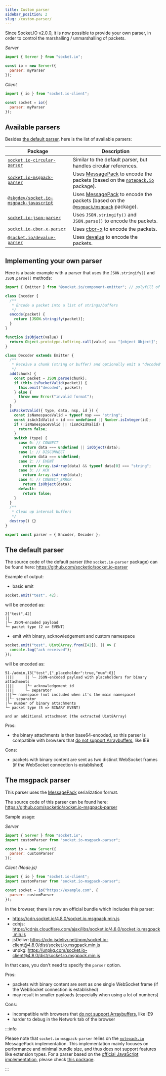 ```yaml
---
title: Custom parser
sidebar_position: 2
slug: /custom-parser/
---
```


Since Socket.IO v2.0.0, it is now possible to provide your own parser, in order to control the marshalling / unmarshalling of packets.

*Server*

```js
import { Server } from "socket.io";

const io = new Server({
  parser: myParser
});
```

*Client*

```js
import { io } from "socket.io-client";

const socket = io({
  parser: myParser
});
```

## Available parsers

Besides [the default parser](#the-default-parser), here is the list of available parsers:

| Package                                                                                                      | Description                                                                                                                                                |
|--------------------------------------------------------------------------------------------------------------|------------------------------------------------------------------------------------------------------------------------------------------------------------|
| [`socket.io-circular-parser`](https://www.npmjs.com/package/socket.io-circular-parser)                       | Similar to the default parser, but handles circular references.                                                                                            |
| [`socket.io-msgpack-parser`](https://www.npmjs.com/package/socket.io-msgpack-parser)                         | Uses [MessagePack](https://msgpack.org/) to encode the packets (based on the [`notepack.io`](https://github.com/darrachequesne/notepack) package).         |
| [`@skgdev/socket.io-msgpack-javascript`](https://www.npmjs.com/package/@skgdev/socket.io-msgpack-javascript) | Uses [MessagePack](https://msgpack.org/) to encode the packets (based on the [`@msgpack/msgpack`](https://github.com/msgpack/msgpack-javascript) package). |
| [`socket.io-json-parser`](https://www.npmjs.com/package/socket.io-json-parser)                               | Uses `JSON.stringify()` and `JSON.parse()` to encode the packets.                                                                                          |
| [`socket.io-cbor-x-parser`](https://www.npmjs.com/package/socket.io-cbor-x-parser)                           | Uses [cbor-x](https://github.com/kriszyp/cbor-x) to encode the packets.                                                                                    |
| [`@socket.io/devalue-parser`](https://www.npmjs.com/package/@socket.io/devalue-parser)                       | Uses [devalue](https://github.com/Rich-Harris/devalue) to encode the packets.                                                                              |

## Implementing your own parser

Here is a basic example with a parser that uses the `JSON.stringify()` and `JSON.parse()` methods:

```js
import { Emitter } from "@socket.io/component-emitter"; // polyfill of Node.js EventEmitter in the browser

class Encoder {
  /**
   * Encode a packet into a list of strings/buffers
   */
  encode(packet) {
    return [JSON.stringify(packet)];
  }
}

function isObject(value) {
  return Object.prototype.toString.call(value) === "[object Object]";
}

class Decoder extends Emitter {
  /**
   * Receive a chunk (string or buffer) and optionally emit a "decoded" event with the reconstructed packet
   */
  add(chunk) {
    const packet = JSON.parse(chunk);
    if (this.isPacketValid(packet)) {
      this.emit("decoded", packet);
    } else {
      throw new Error("invalid format");
    }
  }
  isPacketValid({ type, data, nsp, id }) {
    const isNamespaceValid = typeof nsp === "string";
    const isAckIdValid = id === undefined || Number.isInteger(id);
    if (!isNamespaceValid || !isAckIdValid) {
      return false;
    }
    switch (type) {
      case 0: // CONNECT
        return data === undefined || isObject(data);
      case 1: // DISCONNECT
        return data === undefined;
      case 2: // EVENT
        return Array.isArray(data) && typeof data[0] === "string";
      case 3: // ACK
        return Array.isArray(data);
      case 4: // CONNECT_ERROR
        return isObject(data);
      default:
        return false;
    }
  }
  /**
   * Clean up internal buffers
   */
  destroy() {}
}

export const parser = { Encoder, Decoder };
```

## The default parser

The source code of the default parser (the `socket.io-parser` package) can be found here: https://github.com/socketio/socket.io-parser

Example of output:

- basic emit

```js
socket.emit("test", 42);
```

will be encoded as:

```
2["test",42]
||
|└─ JSON-encoded payload
└─ packet type (2 => EVENT)
```

- emit with binary, acknowledgement and custom namespace

```js
socket.emit("test", Uint8Array.from([42]), () => {
  console.log("ack received");
});
```

will be encoded as:

```
51-/admin,13["test",{"_placeholder":true,"num":0}]
||||     || └─ JSON-encoded payload with placeholders for binary attachments
||||     |└─ acknowledgement id
||||     └─ separator
|||└─ namespace (not included when it's the main namespace)
||└─ separator
|└─ number of binary attachments
└─ packet type (5 => BINARY EVENT)

and an additional attachment (the extracted Uint8Array)
```

Pros:

- the binary attachments is then base64-encoded, so this parser is compatible with browsers that [do not support Arraybuffers](https://caniuse.com/mdn-javascript_builtins_arraybuffer), like IE9

Cons:

- packets with binary content are sent as two distinct WebSocket frames (if the WebSocket connection is established)

## The msgpack parser

This parser uses the [MessagePack](https://msgpack.org/) serialization format.

The source code of this parser can be found here: https://github.com/socketio/socket.io-msgpack-parser

Sample usage:

*Server*

```js
import { Server } from "socket.io";
import customParser from "socket.io-msgpack-parser";

const io = new Server({
  parser: customParser
});
```

*Client (Node.js)*

```js
import { io } from "socket.io-client";
import customParser from "socket.io-msgpack-parser";

const socket = io("https://example.com", {
  parser: customParser
});
```

In the browser, there is now an official bundle which includes this parser:

- https://cdn.socket.io/4.8.0/socket.io.msgpack.min.js
- cdnjs: https://cdnjs.cloudflare.com/ajax/libs/socket.io/4.8.0/socket.io.msgpack.min.js
- jsDelivr: https://cdn.jsdelivr.net/npm/socket.io-client@4.8.0/dist/socket.io.msgpack.min.js
- unpkg: https://unpkg.com/socket.io-client@4.8.0/dist/socket.io.msgpack.min.js

In that case, you don't need to specify the `parser` option.

Pros:

- packets with binary content are sent as one single WebSocket frame (if the WebSocket connection is established)
- may result in smaller payloads (especially when using a lot of numbers)

Cons:

- incompatible with browsers that [do not support Arraybuffers](https://caniuse.com/mdn-javascript_builtins_arraybuffer), like IE9
- harder to debug in the Network tab of the browser

:::info

Please note that `socket.io-msgpack-parser` relies on the [`notepack.io`](https://github.com/darrachequesne/notepack) MessagePack implementation. This implementation mainly focuses on performance and minimal bundle size, and thus does not support features like extension types. For a parser based on the [official JavaScript implementation](https://github.com/msgpack/msgpack-javascript), please check [this package](https://www.npmjs.com/package/@skgdev/socket.io-msgpack-javascript).

:::
